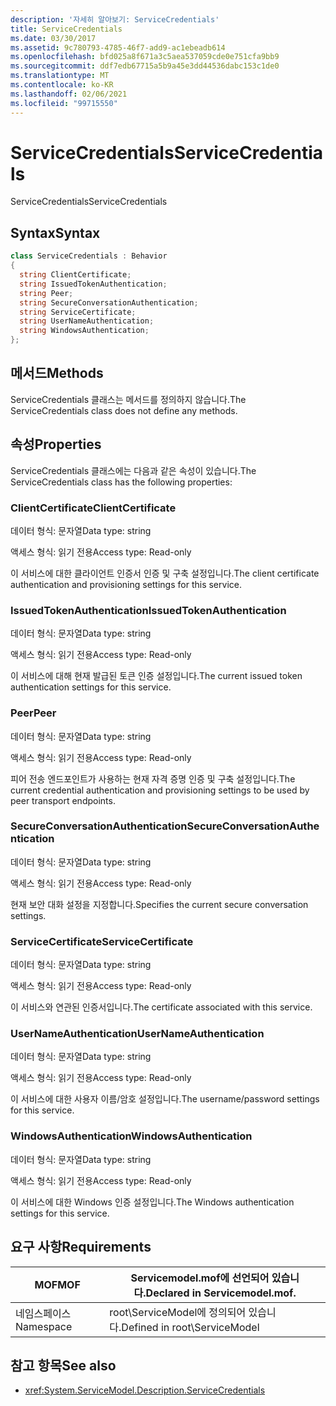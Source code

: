 ```yaml
---
description: '자세히 알아보기: ServiceCredentials'
title: ServiceCredentials
ms.date: 03/30/2017
ms.assetid: 9c780793-4785-46f7-add9-ac1ebeadb614
ms.openlocfilehash: bfd025a8f671a3c5aea537059cde0e751cfa9bb9
ms.sourcegitcommit: ddf7edb67715a5b9a45e3dd44536dabc153c1de0
ms.translationtype: MT
ms.contentlocale: ko-KR
ms.lasthandoff: 02/06/2021
ms.locfileid: "99715550"
---
```

# <a name="servicecredentials"></a><span data-ttu-id="81e09-103">ServiceCredentials</span><span class="sxs-lookup"><span data-stu-id="81e09-103">ServiceCredentials</span></span>

<span data-ttu-id="81e09-104">ServiceCredentials</span><span class="sxs-lookup"><span data-stu-id="81e09-104">ServiceCredentials</span></span>  
  
## <a name="syntax"></a><span data-ttu-id="81e09-105">Syntax</span><span class="sxs-lookup"><span data-stu-id="81e09-105">Syntax</span></span>  
  
```csharp
class ServiceCredentials : Behavior  
{  
  string ClientCertificate;  
  string IssuedTokenAuthentication;  
  string Peer;  
  string SecureConversationAuthentication;  
  string ServiceCertificate;  
  string UserNameAuthentication;  
  string WindowsAuthentication;  
};  
```  
  
## <a name="methods"></a><span data-ttu-id="81e09-106">메서드</span><span class="sxs-lookup"><span data-stu-id="81e09-106">Methods</span></span>  

 <span data-ttu-id="81e09-107">ServiceCredentials 클래스는 메서드를 정의하지 않습니다.</span><span class="sxs-lookup"><span data-stu-id="81e09-107">The ServiceCredentials class does not define any methods.</span></span>  
  
## <a name="properties"></a><span data-ttu-id="81e09-108">속성</span><span class="sxs-lookup"><span data-stu-id="81e09-108">Properties</span></span>  

 <span data-ttu-id="81e09-109">ServiceCredentials 클래스에는 다음과 같은 속성이 있습니다.</span><span class="sxs-lookup"><span data-stu-id="81e09-109">The ServiceCredentials class has the following properties:</span></span>  
  
### <a name="clientcertificate"></a><span data-ttu-id="81e09-110">ClientCertificate</span><span class="sxs-lookup"><span data-stu-id="81e09-110">ClientCertificate</span></span>  

 <span data-ttu-id="81e09-111">데이터 형식: 문자열</span><span class="sxs-lookup"><span data-stu-id="81e09-111">Data type: string</span></span>  
  
 <span data-ttu-id="81e09-112">액세스 형식: 읽기 전용</span><span class="sxs-lookup"><span data-stu-id="81e09-112">Access type: Read-only</span></span>  
  
 <span data-ttu-id="81e09-113">이 서비스에 대한 클라이언트 인증서 인증 및 구축 설정입니다.</span><span class="sxs-lookup"><span data-stu-id="81e09-113">The client certificate authentication and provisioning settings for this service.</span></span>  
  
### <a name="issuedtokenauthentication"></a><span data-ttu-id="81e09-114">IssuedTokenAuthentication</span><span class="sxs-lookup"><span data-stu-id="81e09-114">IssuedTokenAuthentication</span></span>  

 <span data-ttu-id="81e09-115">데이터 형식: 문자열</span><span class="sxs-lookup"><span data-stu-id="81e09-115">Data type: string</span></span>  
  
 <span data-ttu-id="81e09-116">액세스 형식: 읽기 전용</span><span class="sxs-lookup"><span data-stu-id="81e09-116">Access type: Read-only</span></span>  
  
 <span data-ttu-id="81e09-117">이 서비스에 대해 현재 발급된 토큰 인증 설정입니다.</span><span class="sxs-lookup"><span data-stu-id="81e09-117">The current issued token authentication settings for this service.</span></span>  
  
### <a name="peer"></a><span data-ttu-id="81e09-118">Peer</span><span class="sxs-lookup"><span data-stu-id="81e09-118">Peer</span></span>  

 <span data-ttu-id="81e09-119">데이터 형식: 문자열</span><span class="sxs-lookup"><span data-stu-id="81e09-119">Data type: string</span></span>  
  
 <span data-ttu-id="81e09-120">액세스 형식: 읽기 전용</span><span class="sxs-lookup"><span data-stu-id="81e09-120">Access type: Read-only</span></span>  
  
 <span data-ttu-id="81e09-121">피어 전송 엔드포인트가 사용하는 현재 자격 증명 인증 및 구축 설정입니다.</span><span class="sxs-lookup"><span data-stu-id="81e09-121">The current credential authentication and provisioning settings to be used by peer transport endpoints.</span></span>  
  
### <a name="secureconversationauthentication"></a><span data-ttu-id="81e09-122">SecureConversationAuthentication</span><span class="sxs-lookup"><span data-stu-id="81e09-122">SecureConversationAuthentication</span></span>  

 <span data-ttu-id="81e09-123">데이터 형식: 문자열</span><span class="sxs-lookup"><span data-stu-id="81e09-123">Data type: string</span></span>  
  
 <span data-ttu-id="81e09-124">액세스 형식: 읽기 전용</span><span class="sxs-lookup"><span data-stu-id="81e09-124">Access type: Read-only</span></span>  
  
 <span data-ttu-id="81e09-125">현재 보안 대화 설정을 지정합니다.</span><span class="sxs-lookup"><span data-stu-id="81e09-125">Specifies the current secure conversation settings.</span></span>  
  
### <a name="servicecertificate"></a><span data-ttu-id="81e09-126">ServiceCertificate</span><span class="sxs-lookup"><span data-stu-id="81e09-126">ServiceCertificate</span></span>  

 <span data-ttu-id="81e09-127">데이터 형식: 문자열</span><span class="sxs-lookup"><span data-stu-id="81e09-127">Data type: string</span></span>  
  
 <span data-ttu-id="81e09-128">액세스 형식: 읽기 전용</span><span class="sxs-lookup"><span data-stu-id="81e09-128">Access type: Read-only</span></span>  
  
 <span data-ttu-id="81e09-129">이 서비스와 연관된 인증서입니다.</span><span class="sxs-lookup"><span data-stu-id="81e09-129">The certificate associated with this service.</span></span>  
  
### <a name="usernameauthentication"></a><span data-ttu-id="81e09-130">UserNameAuthentication</span><span class="sxs-lookup"><span data-stu-id="81e09-130">UserNameAuthentication</span></span>  

 <span data-ttu-id="81e09-131">데이터 형식: 문자열</span><span class="sxs-lookup"><span data-stu-id="81e09-131">Data type: string</span></span>  
  
 <span data-ttu-id="81e09-132">액세스 형식: 읽기 전용</span><span class="sxs-lookup"><span data-stu-id="81e09-132">Access type: Read-only</span></span>  
  
 <span data-ttu-id="81e09-133">이 서비스에 대한 사용자 이름/암호 설정입니다.</span><span class="sxs-lookup"><span data-stu-id="81e09-133">The username/password settings for this service.</span></span>  
  
### <a name="windowsauthentication"></a><span data-ttu-id="81e09-134">WindowsAuthentication</span><span class="sxs-lookup"><span data-stu-id="81e09-134">WindowsAuthentication</span></span>  

 <span data-ttu-id="81e09-135">데이터 형식: 문자열</span><span class="sxs-lookup"><span data-stu-id="81e09-135">Data type: string</span></span>  
  
 <span data-ttu-id="81e09-136">액세스 형식: 읽기 전용</span><span class="sxs-lookup"><span data-stu-id="81e09-136">Access type: Read-only</span></span>  
  
 <span data-ttu-id="81e09-137">이 서비스에 대한 Windows 인증 설정입니다.</span><span class="sxs-lookup"><span data-stu-id="81e09-137">The Windows authentication settings for this service.</span></span>  
  
## <a name="requirements"></a><span data-ttu-id="81e09-138">요구 사항</span><span class="sxs-lookup"><span data-stu-id="81e09-138">Requirements</span></span>  
  
|<span data-ttu-id="81e09-139">MOF</span><span class="sxs-lookup"><span data-stu-id="81e09-139">MOF</span></span>|<span data-ttu-id="81e09-140">Servicemodel.mof에 선언되어 있습니다.</span><span class="sxs-lookup"><span data-stu-id="81e09-140">Declared in Servicemodel.mof.</span></span>|  
|---------|-----------------------------------|  
|<span data-ttu-id="81e09-141">네임스페이스</span><span class="sxs-lookup"><span data-stu-id="81e09-141">Namespace</span></span>|<span data-ttu-id="81e09-142">root\ServiceModel에 정의되어 있습니다.</span><span class="sxs-lookup"><span data-stu-id="81e09-142">Defined in root\ServiceModel</span></span>|  
  
## <a name="see-also"></a><span data-ttu-id="81e09-143">참고 항목</span><span class="sxs-lookup"><span data-stu-id="81e09-143">See also</span></span>

- <xref:System.ServiceModel.Description.ServiceCredentials>
